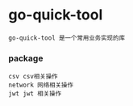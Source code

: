 # go-quick-tool

```azure
go-quick-tool 是一个常用业务实现的库
```

### package
```azure
csv csv相关操作
network 网络相关操作 
jwt jwt 相关操作
```
